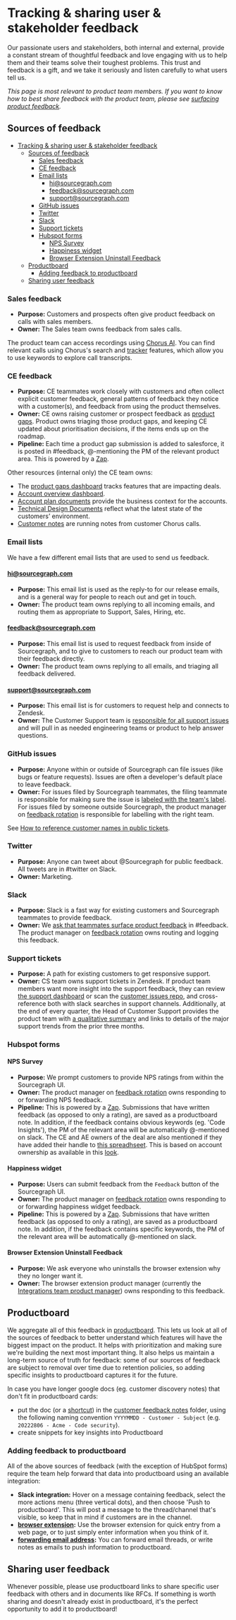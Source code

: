 # Tracking & sharing user & stakeholder feedback

Our passionate users and stakeholders, both internal and external, provide a constant stream of thoughtful feedback and love engaging with us to help them and their teams solve their toughest problems. This trust and feedback is a gift, and we take it seriously and listen carefully to what users tell us.

_This page is most relevant to product team members. If you want to know how to best share feedback with the product team, please see [surfacing product feedback](surfacing_product_feedback.md)._

## Sources of feedback

- [Tracking & sharing user & stakeholder feedback](#tracking--sharing-user--stakeholder-feedback)
  - [Sources of feedback](#sources-of-feedback)
    - [Sales feedback](#sales-feedback)
    - [CE feedback](#ce-feedback)
    - [Email lists](#email-lists)
      - [hi@sourcegraph.com](#hisourcegraphcom)
      - [feedback@sourcegraph.com](#feedbacksourcegraphcom)
      - [support@sourcegraph.com](#supportsourcegraphcom)
    - [GitHub issues](#github-issues)
    - [Twitter](#twitter)
    - [Slack](#slack)
    - [Support tickets](#support-tickets)
    - [Hubspot forms](#hubspot-forms)
      - [NPS Survey](#nps-survey)
      - [Happiness widget](#happiness-widget)
      - [Browser Extension Uninstall Feedback](#browser-extension-uninstall-feedback)
  - [Productboard](#productboard)
    - [Adding feedback to productboard](#adding-feedback-to-productboard)
  - [Sharing user feedback](#sharing-user-feedback)

### Sales feedback

- **Purpose:** Customers and prospects often give product feedback on calls with sales members.
- **Owner:** The Sales team owns feedback from sales calls.

The product team can access recordings using [Chorus AI](https://chorus.ai/). You can find relevant calls using Chorus's search and [tracker](https://docs.chorus.ai/hc/en-us/articles/360036206813-How-to-Create-Trackers) features, which allow you to use keywords to explore call transcripts.

### CE feedback

- **Purpose:** CE teammates work closely with customers and often collect explicit customer feedback, general patterns of feedback they notice with a customer(s), and feedback from using the product themselves.
- **Owner:** CE owns raising customer or prospect feedback as [product gaps](surfacing_product_feedback.md). Product owns triaging those product gaps, and keeping CE updated about prioritisation decisions, if the items ends up on the roadmap.
- **Pipeline:** Each time a product gap submission is added to salesforce, it is posted in #feedback, @-mentioning the PM of the relevant product area. This is powered by a [Zap](https://zapier.com/app/editor/145738791).

Other resources (internal only) the CE team owns:

- The [product gaps dashboard](https://sourcegraph2020.lightning.force.com/lightning/r/Report/00O5b000005HH53EAG/view) tracks features that are impacting deals.
- [Account overview dashboard](https://sourcegraph2020.lightning.force.com/lightning/r/Report/00O5b000005HSnLEAW/view).
- [Account plan documents](https://drive.google.com/drive/folders/1EoKl4lFeR8VvM6LyubMocxN4Z4OHPoNl?usp=sharing) provide the business context for the accounts.
- [Technical Design Documents](https://drive.google.com/drive/folders/1o-4rB24vcYsOiUzSEr_vzJsC7pE03yYC?usp=sharing) reflect what the latest state of the customers’ environment.
- [Customer notes](https://drive.google.com/drive/folders/1gjXWQ1l0Fnt2pVS2ohx3w0cw-gaJ_Ez0?usp=sharing) are running notes from customer Chorus calls.

### Email lists

We have a few different email lists that are used to send us feedback.

#### hi@sourcegraph.com

- **Purpose:** This email list is used as the reply-to for our release emails, and is a general way for people to reach out and get in touch.
- **Owner:** The product team owns replying to all incoming emails, and routing them as appropriate to Support, Sales, Hiring, etc.

#### feedback@sourcegraph.com

- **Purpose:** This email list is used to request feedback from inside of Sourcegraph, and to give to customers to reach our product team with their feedback directly.
- **Owner:** The product team owns replying to all emails, and triaging all feedback delivered.

#### support@sourcegraph.com

- **Purpose:** This email list is for customers to request help and connects to Zendesk.
- **Owner:** The Customer Support team is [responsible for all support issues](../../../../ce-support/support/process/support-workflow.md#support-workflow) and will pull in as needed engineering teams or product to help answer questions.

### GitHub issues

- **Purpose:** Anyone within or outside of Sourcegraph can file issues (like bugs or feature requests). Issues are often a developer's default place to leave feedback.
- **Owner:** For issues filed by Sourcegraph teammates, the filing teammate is responsible for making sure the issue is [labeled with the team's label](surfacing_product_feedback.md). For issues filed by someone outside Sourcegraph, the product manager on [feedback rotation](product_feedback_rotation.md) is responsible for labelling with the right team.

See [How to reference customer names in public tickets](../prioritize_and_build/prioritizing.md#how-to-reference-customer-names-in-public-tickets).

### Twitter

- **Purpose:** Anyone can tweet about @Sourcegraph for public feedback. All tweets are in #twitter on Slack.
- **Owner:** Marketing.

### Slack

- **Purpose:** Slack is a fast way for existing customers and Sourcegraph teammates to provide feedback.
- **Owner:** We [ask that teammates surface product feedback](surfacing_product_feedback.md) in #feedback. The product manager on [feedback rotation](product_feedback_rotation.md) owns routing and logging this feedback.

### Support tickets

- **Purpose:** A path for existing customers to get responsive support.
- **Owner:** CS team owns support tickets in Zendesk. If product team members want more insight into the support feedback, they can review [the support dashboard](https://sourcegraph.looker.com/dashboards-next/177) or scan the [customer issues repo](https://github.com/sourcegraph/customer/issues), and cross-reference both with slack searches in support channels. Additionally, at the end of every quarter, the Head of Customer Support provides the product team with [a qualitative summary](https://drive.google.com/drive/folders/12kZOFbnXX8vfzLvso1hO-lf-t-HzJIr-?usp=sharing) and links to details of the major support trends from the prior three months.

### Hubspot forms

#### NPS Survey

- **Purpose:** We prompt customers to provide NPS ratings from within the Sourcegraph UI.
- **Owner:** The product manager on [feedback rotation](product_feedback_rotation.md) owns responding to or forwarding NPS feedback.
- **Pipeline:** This is powered by a [Zap](https://zapier.com/app/editor/64689250). Submissions that have written feedback (as opposed to only a rating), are saved as a productboard note. In addition, if the feedback contains obvious keywords (eg. 'Code Insights'), the PM of the relevant area will be automatically @-mentioned on slack. The CE and AE owners of the deal are also mentioned if they have added their handle to [this spreadhseet](https://docs.google.com/spreadsheets/d/1RPiuhuyEpqJ6MHFyzf5WOfx1DA00iW6_mEgAHbJffeQ/edit#gid=334520408). This is based on account ownership as available in this [look](https://sourcegraph.looker.com/looks/1301).

#### Happiness widget

- **Purpose:** Users can submit feedback from the `Feedback` button of the Sourcegraph UI.
- **Owner:** The product manager on [feedback rotation](product_feedback_rotation.md) owns responding to or forwarding happiness widget feedback.
- **Pipeline:** This is powered by a [Zap](https://zapier.com/app/editor/113508746). Submissions that have written feedback (as opposed to only a rating), are saved as a productboard note. In addition, if the feedback contains specific keywords, the PM of the relevant area will be automatically @-mentioned on slack.

#### Browser Extension Uninstall Feedback

- **Purpose:** We ask everyone who uninstalls the browser extension why they no longer want it.
- **Owner:** The browser extension product manager (currently the [Integrations team product manager](../../../dev/admin-exp/integrations/index.md#members)) owns responding to this feedback.

## Productboard

We aggregate all of this feedback in [productboard](https://sourcegraph.productboard.com/). This lets us look at all of the sources of feedback to better understand which features will have the biggest impact on the product. It helps with prioritization and making sure we're building the next most important thing. It also helps us maintain a long-term source of truth for feedback: some of our sources of feedback are subject to removal over time due to retention policies, so adding specific insights to productboard captures it for the future.

In case you have longer google docs (eg. customer discovery notes) that don't fit in productboard cards:

- put the doc (or a [shortcut](https://support.google.com/drive/answer/9700156?)) in the [customer feedback notes](https://drive.google.com/drive/folders/1suKSsUTTJlEyRaiunNtzJUMwrP_ZPWYG) folder, using the following naming convention `YYYYMMDD - Customer - Subject` (e.g. `20222806 - Acme - Code security`).
- create snippets for key insights into Productboard

### Adding feedback to productboard

All of the above sources of feedback (with the exception of HubSpot forms) require the team help forward that data into productboard using an available integration:

- **Slack integration:** Hover on a message containing feedback, select the more actions menu (three vertical dots), and then choose 'Push to productboard'. This will post a message to the thread/channel that's visible, so keep that in mind if customers are in the channel.
- **[browser extension](https://chrome.google.com/webstore/detail/productboard-make-product/mlpbdkpkicfkhgagnoamdcimmhdkakni?hl=en):** Use the browser extension for quick entry from a web page, or to just simply enter information when you think of it.
- **[forwarding email address](mailto:inbox-hkpsum5melnwcauyjvztbtsq@inbound.productboard.com):** You can forward email threads, or write notes as emails to push information to productboard.

## Sharing user feedback

Whenever possible, please use productboard links to share specific user feedback with others and in documents like RFCs. If something is worth sharing and doesn't already exist in productboard, it's the perfect opportunity to add it to productboard!
